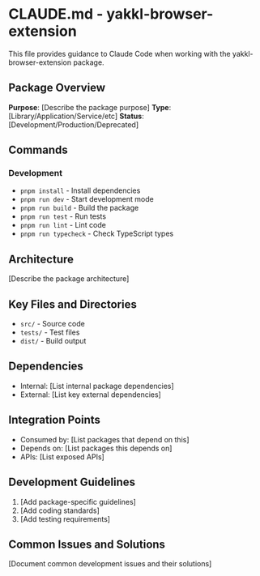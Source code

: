 # CLAUDE.md - yakkl-browser-extension

This file provides guidance to Claude Code when working with the yakkl-browser-extension package.

## Package Overview
**Purpose**: [Describe the package purpose]
**Type**: [Library/Application/Service/etc]
**Status**: [Development/Production/Deprecated]

## Commands

### Development
- `pnpm install` - Install dependencies
- `pnpm run dev` - Start development mode
- `pnpm run build` - Build the package
- `pnpm run test` - Run tests
- `pnpm run lint` - Lint code
- `pnpm run typecheck` - Check TypeScript types

## Architecture
[Describe the package architecture]

## Key Files and Directories
- `src/` - Source code
- `tests/` - Test files
- `dist/` - Build output

## Dependencies
- Internal: [List internal package dependencies]
- External: [List key external dependencies]

## Integration Points
- Consumed by: [List packages that depend on this]
- Depends on: [List packages this depends on]
- APIs: [List exposed APIs]

## Development Guidelines
1. [Add package-specific guidelines]
2. [Add coding standards]
3. [Add testing requirements]

## Common Issues and Solutions
[Document common development issues and their solutions]
